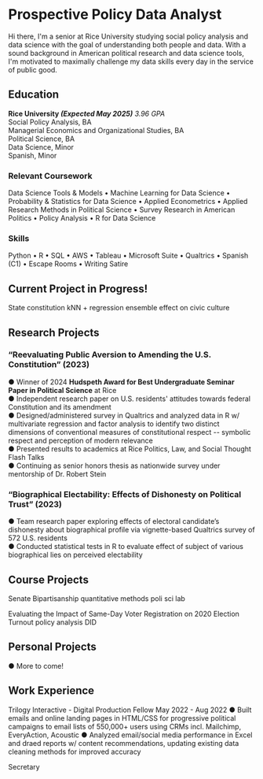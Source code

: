 # Prospective Policy Data Analyst

Hi there, I'm a senior at Rice University studying social policy analysis and data science with the goal of understanding both people and data. With a sound background in American political research and data science tools, I'm motivated to maximally challenge my data skills every day in the service of public good.

## Education
**Rice University _(Expected May 2025)_** _3.96 GPA_<br/>
Social Policy Analysis, BA  
Managerial Economics and Organizational Studies, BA  
Political Science, BA  
Data Science, Minor  
Spanish, Minor  

### Relevant Coursework
Data Science Tools & Models • Machine Learning for Data Science • Probability & Statistics for Data Science • Applied Econometrics • Applied Research Methods in Political Science • Survey Research in American Politics • Policy Analysis • R for Data Science
 
### Skills
Python • R • SQL • AWS • Tableau • Microsoft Suite • Qualtrics • Spanish (C1) • Escape Rooms • Writing Satire

## Current Project in Progress!
State constitution
kNN + regression ensemble
effect on civic culture

## Research Projects
### “Reevaluating Public Aversion to Amending the U.S. Constitution” (2023)
● Winner of 2024 **Hudspeth Award for Best Undergraduate Seminar Paper in Political Science** at Rice  
● Independent research paper on U.S. residents' attitudes towards federal Constitution and its amendment  
● Designed/administered survey in Qualtrics and analyzed data in R w/ multivariate regression and
factor analysis to identify two distinct dimensions of conventional measures of constitutional respect -- symbolic respect and perception of modern relevance  
● Presented results to academics at Rice Politics, Law, and Social Thought Flash Talks    
● Continuing as senior honors thesis as nationwide survey under mentorship of Dr. Robert Stein  

### “Biographical Electability: Effects of Dishonesty on Political Trust” (2023)
● Team research paper exploring effects of electoral candidate’s dishonesty about biographical profile via vignette-based Qualtrics survey of 572 U.S. residents  
● Conducted statistical tests in R to evaluate effect of subject of various biographical lies on perceived electability  

## Course Projects
Senate Bipartisanship
quantitative methods
poli sci lab

Evaluating the Impact of Same-Day Voter Registration on 2020 Election Turnout
policy analysis
DID

## Personal Projects
● More to come!

## Work Experience
Trilogy Interactive - Digital Production Fellow May 2022 - Aug 2022
● Built emails and online landing pages in HTML/CSS for progressive political campaigns to email
lists of 550,000+ users using CRMs incl. Mailchimp, EveryAction, Acoustic
● Analyzed email/social media performance in Excel and dra ed reports w/ content
recommendations, updating existing data cleaning methods for improved accuracy

Secretary
